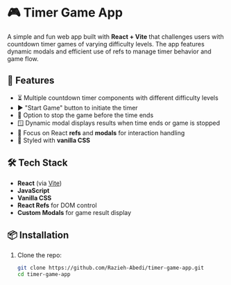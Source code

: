 # 🎮 Timer Game App

A simple and fun web app built with **React + Vite** that challenges users with countdown timer games of varying difficulty levels. The app features dynamic modals and efficient use of refs to manage timer behavior and game flow.

## 🚀 Features

- ⏳ Multiple countdown timer components with different difficulty levels
- ▶️ "Start Game" button to initiate the timer
- 🛑 Option to stop the game before the time ends
- 🪟 Dynamic modal displays results when time ends or game is stopped
- 🧠 Focus on React **refs** and **modals** for interaction handling
- 🎨 Styled with **vanilla CSS**

## 🛠️ Tech Stack

- **React** (via [Vite](https://vitejs.dev))
- **JavaScript**
- **Vanilla CSS**
- **React Refs** for DOM control
- **Custom Modals** for game result display

## 📦 Installation

1. Clone the repo:
   ```bash
   git clone https://github.com/Razieh-Abedi/timer-game-app.git
   cd timer-game-app
   ```
